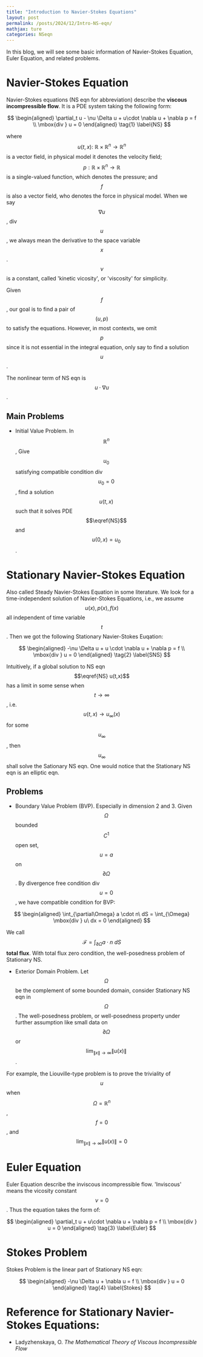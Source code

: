 ```yaml
---
title: "Introduction to Navier-Stokes Equations"
layout: post
permalink: /posts/2024/12/Intro-NS-eqn/
mathjax: ture
categories: NSeqn
---
```


In this blog, we will see some basic information of Navier-Stokes Equation, Euler Equation, and related problems.

# Navier-Stokes Equation
Navier-Stokes equations (NS eqn for abbreviation) describe the **viscous incompressible flow**. It is a PDE system taking the following form:

$$
  \begin{aligned} 
    \partial_t u - \nu \Delta u + u\cdot \nabla u + \nabla p = f \\
    \mbox{div } u = 0
  \end{aligned}
  \tag{1}
  \label{NS}
$$

where $$u(t,x):\ \mathbb{R} \times \mathbb{R}^n \to \mathbb{R}^n$$ is a vector field, in physical model it denotes the velocity field;
$$p:\mathbb{R} \times \mathbb{R}^n\to \mathbb{R}$$ is a single-valued function, which denotes the pressure; and $$f$$ is also a vector field, who denotes the force in physical model. When we say $$\nabla u$$, div $$u$$, we always mean the derivative to the space variable $$x$$. $$\nu$$ is a constant, called 'kinetic vicosity', or 'viscosity' for simplicity.

Given $$f$$, our goal is to find a pair of $$(u,p)$$ to satisfy the equations. However, in most contexts, we omit $$p$$ since it is not essential in the integral equation, only say to find a solution $$u$$.

The nonlinear term of NS eqn is $$u\cdot \nabla u$$.

Main Problems
----

- Initial Value Problem. In $$\mathbb{R}^n$$, Give $$u_0$$ satisfying compatible condition div $$u_0 = 0$$, find a solution $$u(t,x)$$ such that it solves PDE $$\eqref{NS}$$ and $$u(0,x) = u_0$$. 

# Stationary Navier-Stokes Equation

Also called Steady Navier-Stokes Equation in some literature. We look for a time-independent solution of Navier-Stokes Equations, i.e., we assume $$u(x),p(x),f(x)$$ all independent of time variable $$t$$. Then we got the following Stationary Navier-Stokes Euqation:

$$
  \begin{aligned}
    -\nu \Delta u + u \cdot \nabla u + \nabla p = f \\
    \mbox{div } u = 0
  \end{aligned}
  \tag{2}
  \label{SNS}
$$

Intuitively, if a global solution to NS eqn $$\eqref{NS} u(t,x)$$ has a limit in some sense when $$t \to \infty$$, i.e. $$u(t,x) \to u_{\infty}(x)$$ for some $$u_{\infty}$$, then $$u_{\infty}$$ shall solve the Sationary NS eqn. One would notice that the Stationary NS eqn is an elliptic eqn.

Problems
----
- Boundary Value Problem (BVP). Especially in dimension 2 and 3. Given $$\Omega$$ bounded $$C^1$$ open set, $$u = a$$ on $$\partial \Omega$$. By divergence free condition div $$u = 0$$, we have compatible condition for BVP:
  
 $$
  \begin{aligned}
  \int_{\partial\Omega} a \cdot n\ dS = \int_{\Omega}  \mbox{div } u\ dx = 0
  \end{aligned}
$$

We call $$\mathcal{F} = \int_{\partial \Omega} a \cdot n \ dS$$ **total flux**. With total flux zero condition, the well-posedness problem of Stationary NS.

- Exterior Domain Problem. Let $$\Omega$$ be the complement of some bounded domain, consider Stationary NS eqn in $$\Omega$$. The well-posedness problem, or well-posedness property under further assumption like small data on $$\partial\Omega$$ or $$\lim_{\|x\|\to \infty} \|u(x)\|$$.

For example, the Liouville-type problem is to prove the triviality of $$u$$ when $$\Omega = \mathbb{R}^n$$, $$f = 0$$, and $$\lim_{\|x\|\to\infty} \|u(x)\| = 0$$

# Euler Equation

Euler Equation describe the inviscous incompressible flow. 'Inviscous' means the vicosity constant $$\nu = 0$$. Thus the equation takes the form of:

$$
\begin{aligned}
  \partial_t u + u\cdot \nabla u + \nabla p = f \\
  \mbox{div } u = 0
\end{aligned}
\tag{3}
\label{Euler}
$$

# Stokes Problem

Stokes Problem is the linear part of Stationary NS eqn:

$$
  \begin{aligned}
    -\nu \Delta u + \nabla u = f \\
    \mbox{div } u = 0
  \end{aligned}
  \tag{4}
  \label{Stokes}
$$

# Reference for Stationary Navier-Stokes Equations:

- Ladyzhenskaya, O. *The Mathematical Theory of Viscous Incompressible Flow*
